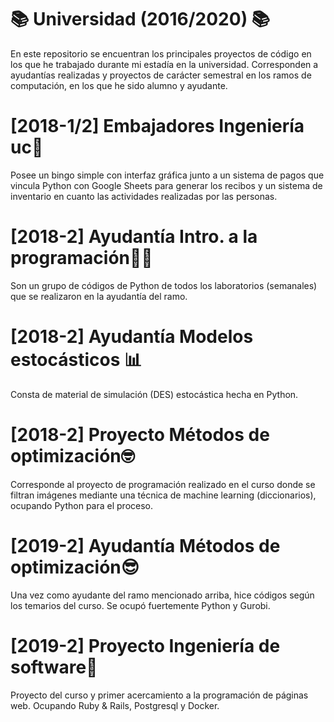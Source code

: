 # 📚 Universidad (2016/2020) 📚

En este repositorio se encuentran los principales proyectos de código en los que he trabajado durante mi estadía en la universidad. Corresponden a ayudantías realizadas y proyectos de carácter semestral en los ramos de computación, en los que he sido alumno y ayudante.

# [2018-1/2] Embajadores Ingeniería uc🐣
Posee un bingo simple con interfaz gráfica junto a un sistema de pagos que vincula Python con Google Sheets para generar los recibos y un sistema de inventario en cuanto las actividades realizadas por las personas.

# [2018-2] Ayudantía Intro. a la programación👨‍💻
Son un grupo de códigos de Python de todos los laboratorios (semanales) que se realizaron en la ayudantía del ramo.

# [2018-2] Ayudantía Modelos estocásticos 📊
Consta de material de simulación (DES) estocástica hecha en Python.

# [2018-2] Proyecto Métodos de optimización🤓
Corresponde al proyecto de programación realizado en el curso donde se filtran imágenes mediante una técnica de machine learning (diccionarios), ocupando Python para el proceso.

# [2019-2] Ayudantía Métodos de optimización😎
Una vez como ayudante del ramo mencionado arriba, hice códigos según los temarios del curso. Se ocupó fuertemente Python y Gurobi.

# [2019-2] Proyecto Ingeniería de software📲
Proyecto del curso y primer acercamiento a la programación de páginas web. Ocupando Ruby & Rails, Postgresql y Docker.
